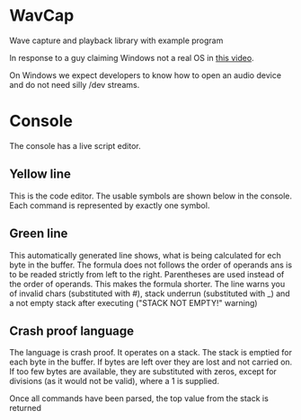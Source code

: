 WavCap
======

Wave capture and playback library with example program

In response to a guy claiming Windows not a real OS in [this video](http://youtu.be/vCEUyx-SxPw).

On Windows we expect developers to know how to open an audio device and do not need silly /dev streams.


Console
=======
The console has a live script editor.

Yellow line
-----------
This is the code editor.
The usable symbols are shown below in the console.
Each command is represented by exactly one symbol.

Green line
----------
This automatically generated line shows, what is being calculated for ech byte in the buffer.
The formula does not follows the order of operands ans is to be readed strictly from left to the right.
Parentheses are used instead of the order of operands. This makes the formula shorter.
The line warns you of invalid chars (substituted with #), stack underrun (substituted with _) and a not empty stack after executing ("STACK NOT EMPTY!" warning)

Crash proof language
--------------------

The language is crash proof.
It operates on a stack. The stack is emptied for each byte in the buffer.
If bytes are left over they are lost and not carried on. If too few bytes are available, they are substituted with zeros, except for divisions (as it would not be valid), where a 1 is supplied.

Once all commands have been parsed, the top value from the stack is returned